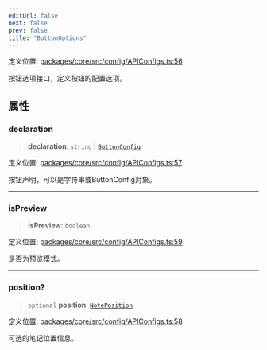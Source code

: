```yaml
---
editUrl: false
next: false
prev: false
title: "ButtonOptions"
---
```


定义位置: [packages/core/src/config/APIConfigs.ts:56](https://github.com/mProjectsCode/obsidian-meta-bind-plugin/blob/6e87907d27dd07b6437b63c980b11d2bfef62599/packages/core/src/config/APIConfigs.ts#L56)

按钮选项接口，定义按钮的配置选项。

## 属性

### declaration

> **declaration**: `string` \| [`ButtonConfig`](/obsidian-meta-bind-plugin-docs/api/interfaces/buttonconfig/)

定义位置: [packages/core/src/config/APIConfigs.ts:57](https://github.com/mProjectsCode/obsidian-meta-bind-plugin/blob/6e87907d27dd07b6437b63c980b11d2bfef62599/packages/core/src/config/APIConfigs.ts#L57)

按钮声明，可以是字符串或ButtonConfig对象。

***

### isPreview

> **isPreview**: `boolean`

定义位置: [packages/core/src/config/APIConfigs.ts:59](https://github.com/mProjectsCode/obsidian-meta-bind-plugin/blob/6e87907d27dd07b6437b63c980b11d2bfef62599/packages/core/src/config/APIConfigs.ts#L59)

是否为预览模式。

***

### position?

> `optional` **position**: [`NotePosition`](/obsidian-meta-bind-plugin-docs/api/classes/noteposition/)

定义位置: [packages/core/src/config/APIConfigs.ts:58](https://github.com/mProjectsCode/obsidian-meta-bind-plugin/blob/6e87907d27dd07b6437b63c980b11d2bfef62599/packages/core/src/config/APIConfigs.ts#L58)

可选的笔记位置信息。
